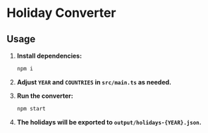 # Holiday Converter

## Usage

1. **Install dependencies:**
    ```sh
    npm i
    ```

2. **Adjust `YEAR` and `COUNTRIES` in `src/main.ts` as needed.**

3. **Run the converter:**
    ```sh
    npm start
    ```

4. **The holidays will be exported to `output/holidays-{YEAR}.json`.**